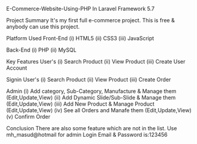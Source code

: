 E-Commerce-Website-Using-PHP In Laravel Framework 5.7

Project Summary
It's my first full e-commerce project. This is free & anybody can use this project.

Platform Used
Front-End
(i) HTML5 
(ii) CSS3 
(iii) JavaScript 

Back-End
(i) PHP 
(ii) MySQL 

Key Features
User's
(i) Search Product 
(ii) View Product 
(iii) Create User Account 

Signin User's
(i) Search Product 
(ii) View Product 
(iii) Create Order 


Admin
(i) Add category, Sub-Category, Manufacture & Manage them (Edit,Update,View)
(ii) Add Dynamic Slide/Sub-Slide & Manage them (Edit,Update,View)
(iii) Add New Product & Manage Product (Edit,Update,View)
(iv) See all Orders and Manafe them (Edit,Update,View)
(v) Confirm Order 

Conclusion
There are also some feature which are not in the list. Use mh_masud@hotmail for admin Login Email & Password is:123456
